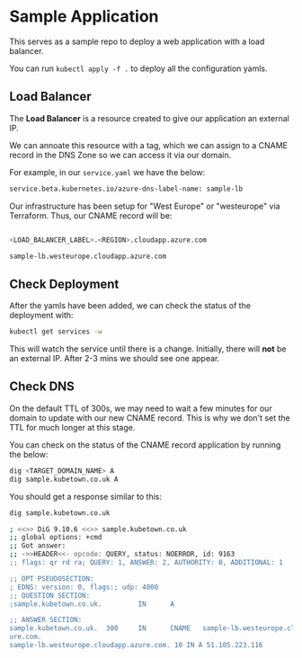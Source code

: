 # Sample Application

This serves as a sample repo to deploy a web application with a load balancer.

You can run `kubectl apply -f .` to deploy all the configuration yamls.

## Load Balancer

The **Load Balancer** is a resource created to give our application an external IP.

We can annoate this resource with a tag, which we can assign to a CNAME record in the DNS Zone so we can access it via our domain.

For example, in our `service.yaml` we have the below:

```sh
service.beta.kubernetes.io/azure-dns-label-name: sample-lb
```

Our infrastructure has been setup for "West Europe" or "westeurope" via Terraform. Thus, our CNAME record will be:

```sh

<LOAD_BALANCER_LABEL>.<REGION>.cloudapp.azure.com

sample-lb.westeurope.cloudapp.azure.com
```

## Check Deployment

After the yamls have been added, we can check the status of the deployment with:

```sh
kubectl get services -w
```

This will watch the service until there is a change. Initially, there will **not** be an external IP. After 2-3 mins we should see one appear.

## Check DNS

On the default TTL of 300s, we may need to wait a few minutes for our domain to update with our new CNAME record. This is why we don't set the TTL for much longer at this stage.

You can check on the status of the CNAME record application by running the below:

```sh
dig <TARGET_DOMAIN_NAME> A
dig sample.kubetown.co.uk A
```

You should get a response similar to this:

```sh
dig sample.kubetown.co.uk

; <<>> DiG 9.10.6 <<>> sample.kubetown.co.uk
;; global options: +cmd
;; Got answer:
;; ->>HEADER<<- opcode: QUERY, status: NOERROR, id: 9163
;; flags: qr rd ra; QUERY: 1, ANSWER: 2, AUTHORITY: 0, ADDITIONAL: 1

;; OPT PSEUDOSECTION:
; EDNS: version: 0, flags:; udp: 4000
;; QUESTION SECTION:
;sample.kubetown.co.uk.         IN      A

;; ANSWER SECTION:
sample.kubetown.co.uk.  300     IN      CNAME   sample-lb.westeurope.cloudapp.az
ure.com.
sample-lb.westeurope.cloudapp.azure.com. 10 IN A 51.105.223.116

```
